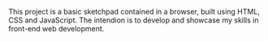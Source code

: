 This project is a basic sketchpad contained in a browser, built using HTML, CSS
and JavaScript. The intendion is to develop and showcase my skills in front-end
web development. 